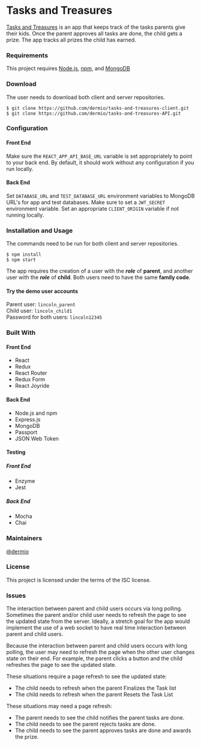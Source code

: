 # Tasks and Treasures
[Tasks and Treasures](https://tasks-and-treasures-client.herokuapp.com/login)
is an app that keeps track of the tasks parents give their kids. Once
the parent approves all tasks are done, the child gets a prize. The app
tracks all prizes the child has earned.


### Requirements
This project requires [Node.js](https://nodejs.org/en/), [npm](https://www.npmjs.com/), and [MongoDB](https://www.mongodb.com/)

### Download
The user needs to download both client and server repositories.
```
$ git clone https://github.com/dermio/tasks-and-treasures-client.git
$ git clone https://github.com/dermio/tasks-and-treasures-API.git
```

### Configuration
#### Front End
Make sure the `REACT_APP_API_BASE_URL` variable is set appropriately
to point to your back end. By default, it should work without any
configuration if you run locally.

#### Back End
Set `DATABASE_URL` and `TEST_DATABASE_URL` environment variables to
MongoDB URL's for app and test databases. Make sure to set a `JWT_SECRET`
environment variable. Set an appropriate `CLIENT_ORIGIN` variable
if not running locally.

### Installation and Usage
The commands need to be run for both client and server repositories.
```
$ npm install
$ npm start
```

The app requires the creation of a user with the _**role**_ of **parent**,
and another user with the _**role**_ of **child**. Both users need to have
the same **family code**.

#### Try the demo user accounts
Parent user: `lincoln_parent`  
Child user: `lincoln_child1`  
Password for both users: `lincoln12345`

### Built With
#### Front End
* React
* Redux
* React Router
* Redux Form
* React Joyride

#### Back End
* Node.js and npm
* Express.js
* MongoDB
* Passport
* JSON Web Token

#### Testing
##### Front End
* Enzyme
* Jest

##### Back End
* Mocha
* Chai

### Maintainers
[@dermio](https://github.com/dermio)

### License
This project is licensed under the terms of the ISC license.

### Issues
The interaction between parent and child users occurs via long polling.
Sometimes the parent and/or child user needs to refresh the page to see
the updated state from the server. Ideally, a stretch goal for the app
would implement the use of a web socket to have real time interaction
between parent and child users.

Because the interaction between parent and child users occurs with long polling,
the user may need to refresh the page when the other user changes
state on their end. For example, the parent clicks a button and the child
refreshes the page to see the updated state.


These situations require a page refresh to see the updated state:
* The child needs to refresh when the parent Finalizes the Task list
* The child needs to refresh when the parent Resets the Task List

These situations may need a page refresh:
* The parent needs to see the child notifies the parent tasks are done.
* The child needs to see the parent rejects tasks are done.
* The child needs to see the parent approves tasks are done and awards the prize.

